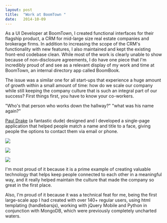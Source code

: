 ```yaml
---
layout: post
title:  "Work at BoomTown "
date:   2014-10-09 
---
```


As a UI Developer at BoomTown, I created functional interfaces for their flagship product, a CRM for mid-large size real estate companies and brokerage firms. In addition to increasing the scope of the CRM's functionality with new features, I also maintained and kept the existing front-end codebase clean. While most of the work is clearly unable to show because of non-disclosure agreements, I do have one piece that I'm incredibly proud of and see as a relevant display of my work and time at BoomTown, an internal directory app called BoomBook.


The issue was a similar one for all start-ups that experience a huge amount of growth within a small amount of time: how do we scale our company while still keeping the company culture that is such an integral part of our success? First things first, you have to know your co-workers.

"Who's that person who works down the hallway?"
"what was his name again?"

[Paul Drake](http://www.drakedesign.co/) (a fantastic dude) designed and I developed a single-page application that helped people match a name and title to a face, giving people the options to contact them via email or phone.

<a href="{{ site.baseurl }}/assets/img/boomtown/1.png"><img src="{{ site.baseurl }}/assets/img/boomtown/1.png"></a>

<a href="{{ site.baseurl }}/assets/img/boomtown/2.png"><img src="{{ site.baseurl }}/assets/img/boomtown/2.png"></a>


<a href="{{ site.baseurl }}/assets/img/boomtown/3.png"><img src="{{ site.baseurl }}/assets/img/boomtown/3.png"></a>

I'm most proud of it because it is a prime example of creating valuable technology that helps keep people connected to each other in a meaningful way, and it really helped maintain the culture that made the company so great in the first place.

Also, I'm proud of it because it was a technical feat for me, being the first large-scale app I had created with over 140+ regular users, using html templating (handlebarsjs), working with jQuery Mobile and Python in conjunction with MongoDB, which were previously completely uncharted waters.


